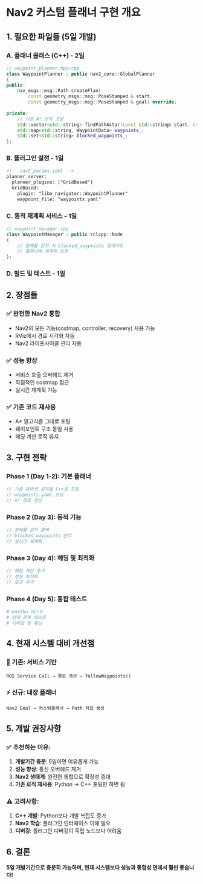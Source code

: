 # Nav2 커스텀 플래너 구현 개요

## 1. 필요한 파일들 (5일 개발)

### A. 플래너 클래스 (C++) - 2일
```cpp
// waypoint_planner.hpp/cpp
class WaypointPlanner : public nav2_core::GlobalPlanner
{
public:
    nav_msgs::msg::Path createPlan(
        const geometry_msgs::msg::PoseStamped & start,
        const geometry_msgs::msg::PoseStamped & goal) override;
    
private:
    // 기존 A* 로직 포팅
    std::vector<std::string> findPathAstar(const std::string& start, const std::string& goal);
    std::map<std::string, WaypointData> waypoints_;
    std::set<std::string> blocked_waypoints_;
};
```

### B. 플러그인 설정 - 1일
```xml
<!-- nav2_params.yaml -->
planner_server:
  planner_plugins: ["GridBased"]
  GridBased:
    plugin: "libo_navigator::WaypointPlanner"
    waypoint_file: "waypoints.yaml"
```

### C. 동적 재계획 서비스 - 1일
```cpp
// waypoint_manager.cpp
class WaypointManager : public rclcpp::Node
{
    // 장애물 감지 시 blocked_waypoints 업데이트
    // 플래너에 재계획 요청
};
```

### D. 빌드 및 테스트 - 1일

## 2. 장점들

### ✅ 완전한 Nav2 통합
- Nav2의 모든 기능(costmap, controller, recovery) 사용 가능
- RViz에서 경로 시각화 자동
- Nav2 라이프사이클 관리 자동

### ✅ 성능 향상
- 서비스 호출 오버헤드 제거
- 직접적인 costmap 접근
- 실시간 재계획 가능

### ✅ 기존 코드 재사용
- A* 알고리즘 그대로 포팅
- 웨이포인트 구조 동일 사용
- 헤딩 계산 로직 유지

## 3. 구현 전략

### Phase 1 (Day 1-2): 기본 플래너
```cpp
// 기존 파이썬 로직을 C++로 포팅
// waypoints.yaml 로딩
// A* 경로 생성
```

### Phase 2 (Day 3): 동적 기능
```cpp
// 장애물 감지 콜백
// blocked_waypoints 관리
// 실시간 재계획
```

### Phase 3 (Day 4): 헤딩 및 최적화
```cpp
// 헤딩 계산 추가
// 성능 최적화
// 로깅 추가
```

### Phase 4 (Day 5): 통합 테스트
```bash
# Gazebo 테스트
# 실제 로봇 테스트
# 디버깅 및 튜닝
```

## 4. 현재 시스템 대비 개선점

### 🔄 기존: 서비스 기반
```
ROS Service Call → 경로 계산 → followWaypoints()
```

### ⚡ 신규: 내장 플래너
```
Nav2 Goal → 커스텀플래너 → Path 직접 생성
```

## 5. 개발 권장사항

### ✅ 추천하는 이유:
1. **개발기간 충분**: 5일이면 여유롭게 가능
2. **성능 향상**: 통신 오버헤드 제거
3. **Nav2 생태계**: 완전한 통합으로 확장성 증대
4. **기존 로직 재사용**: Python → C++ 포팅만 하면 됨

### ⚠️ 고려사항:
1. **C++ 개발**: Python보다 개발 복잡도 증가
2. **Nav2 학습**: 플러그인 인터페이스 이해 필요
3. **디버깅**: 플러그인 디버깅이 독립 노드보다 어려움

## 6. 결론
**5일 개발기간으로 충분히 가능하며, 현재 시스템보다 성능과 통합성 면에서 훨씬 좋습니다!**
